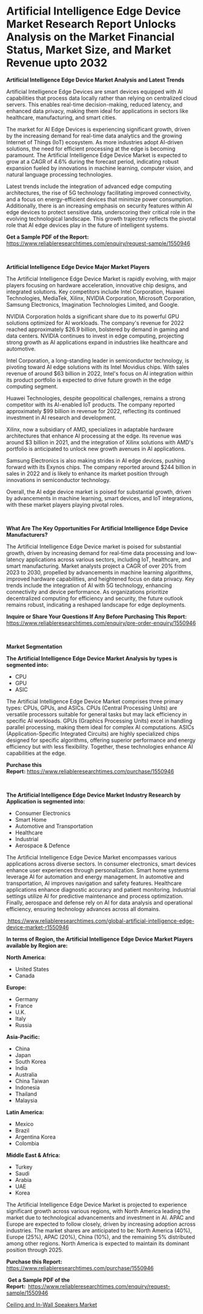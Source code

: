 <p><h1>Artificial Intelligence Edge Device Market Research Report Unlocks Analysis on the Market Financial Status, Market Size, and Market Revenue upto 2032</h1></p><p><strong>Artificial Intelligence Edge Device Market Analysis and Latest Trends</strong></p>
<p><p>Artificial Intelligence Edge Devices are smart devices equipped with AI capabilities that process data locally rather than relying on centralized cloud servers. This enables real-time decision-making, reduced latency, and enhanced data privacy, making them ideal for applications in sectors like healthcare, manufacturing, and smart cities. </p><p>The market for AI Edge Devices is experiencing significant growth, driven by the increasing demand for real-time data analytics and the growing Internet of Things (IoT) ecosystem. As more industries adopt AI-driven solutions, the need for efficient processing at the edge is becoming paramount. The Artificial Intelligence Edge Device Market is expected to grow at a CAGR of 4.6% during the forecast period, indicating robust expansion fueled by innovations in machine learning, computer vision, and natural language processing technologies.</p><p>Latest trends include the integration of advanced edge computing architectures, the rise of 5G technology facilitating improved connectivity, and a focus on energy-efficient devices that minimize power consumption. Additionally, there is an increasing emphasis on security features within AI edge devices to protect sensitive data, underscoring their critical role in the evolving technological landscape. This growth trajectory reflects the pivotal role that AI edge devices play in the future of intelligent systems.</p></p>
<p><strong>Get a Sample PDF of the Report:&nbsp;</strong> <a href="https://www.reliableresearchtimes.com/enquiry/request-sample/1550946?utm_campaign=2180&utm_medium=2&utm_source=Github&utm_content=ia&utm_term=06042025&utm_id=artificial-intelligence-edge-device">https://www.reliableresearchtimes.com/enquiry/request-sample/1550946</a></p>
<p>&nbsp;</p>
<p><strong>Artificial Intelligence Edge Device Major Market Players</strong></p>
<p><p>The Artificial Intelligence Edge Device Market is rapidly evolving, with major players focusing on hardware acceleration, innovative chip designs, and integrated solutions. Key competitors include Intel Corporation, Huawei Technologies, MediaTek, Xilinx, NVIDIA Corporation, Microsoft Corporation, Samsung Electronics, Imagination Technologies Limited, and Google.</p><p>NVIDIA Corporation holds a significant share due to its powerful GPU solutions optimized for AI workloads. The company's revenue for 2022 reached approximately $26.9 billion, bolstered by demand in gaming and data centers. NVIDIA continues to invest in edge computing, projecting strong growth as AI applications expand in industries like healthcare and automotive.</p><p>Intel Corporation, a long-standing leader in semiconductor technology, is pivoting toward AI edge solutions with its Intel Movidius chips. With sales revenue of around $63 billion in 2022, Intel's focus on AI integration within its product portfolio is expected to drive future growth in the edge computing segment.</p><p>Huawei Technologies, despite geopolitical challenges, remains a strong competitor with its AI-enabled IoT products. The company reported approximately $99 billion in revenue for 2022, reflecting its continued investment in AI research and development.</p><p>Xilinx, now a subsidiary of AMD, specializes in adaptable hardware architectures that enhance AI processing at the edge. Its revenue was around $3 billion in 2021, and the integration of Xilinx solutions with AMD's portfolio is anticipated to unlock new growth avenues in AI applications.</p><p>Samsung Electronics is also making strides in AI edge devices, pushing forward with its Exynos chips. The company reported around $244 billion in sales in 2022 and is likely to enhance its market position through innovations in semiconductor technology.</p><p>Overall, the AI edge device market is poised for substantial growth, driven by advancements in machine learning, smart devices, and IoT integrations, with these market players playing pivotal roles.</p></p>
<p>&nbsp;</p>
<p><strong>What Are The Key Opportunities For Artificial Intelligence Edge Device Manufacturers?</strong></p>
<p><p>The Artificial Intelligence Edge Device market is poised for substantial growth, driven by increasing demand for real-time data processing and low-latency applications across various sectors, including IoT, healthcare, and smart manufacturing. Market analysts project a CAGR of over 20% from 2023 to 2030, propelled by advancements in machine learning algorithms, improved hardware capabilities, and heightened focus on data privacy. Key trends include the integration of AI with 5G technology, enhancing connectivity and device performance. As organizations prioritize decentralized computing for efficiency and security, the future outlook remains robust, indicating a reshaped landscape for edge deployments.</p></p>
<p><strong>Inquire or Share Your Questions If Any Before Purchasing This Report:</strong> <a href="https://www.reliableresearchtimes.com/enquiry/pre-order-enquiry/1550946?utm_campaign=2180&utm_medium=2&utm_source=Github&utm_content=ia&utm_term=06042025&utm_id=artificial-intelligence-edge-device">https://www.reliableresearchtimes.com/enquiry/pre-order-enquiry/1550946</a></p>
<p>&nbsp;</p>
<p><strong>Market Segmentation</strong></p>
<p><strong>The Artificial Intelligence Edge Device Market Analysis by types is segmented into:</strong></p>
<p><ul><li>CPU</li><li>GPU</li><li>ASIC</li></ul></p>
<p><p>The Artificial Intelligence Edge Device Market comprises three primary types: CPUs, GPUs, and ASICs. CPUs (Central Processing Units) are versatile processors suitable for general tasks but may lack efficiency in specific AI workloads. GPUs (Graphics Processing Units) excel in handling parallel processing, making them ideal for complex AI computations. ASICs (Application-Specific Integrated Circuits) are highly specialized chips designed for specific algorithms, offering superior performance and energy efficiency but with less flexibility. Together, these technologies enhance AI capabilities at the edge.</p></p>
<p><strong>Purchase this Report:&nbsp;</strong><a href="https://www.reliableresearchtimes.com/purchase/1550946?utm_campaign=2180&utm_medium=2&utm_source=Github&utm_content=ia&utm_term=06042025&utm_id=artificial-intelligence-edge-device">https://www.reliableresearchtimes.com/purchase/1550946</a></p>
<p>&nbsp;</p>
<p><strong>The Artificial Intelligence Edge Device Market Industry Research by Application is segmented into:</strong></p>
<p><ul><li>Consumer Electronics</li><li>Smart Home</li><li>Automotive and Transportation</li><li>Healthcare</li><li>Industrial</li><li>Aerospace & Defence</li></ul></p>
<p><p>The Artificial Intelligence Edge Device Market encompasses various applications across diverse sectors. In consumer electronics, smart devices enhance user experiences through personalization. Smart home systems leverage AI for automation and energy management. In automotive and transportation, AI improves navigation and safety features. Healthcare applications enhance diagnostic accuracy and patient monitoring. Industrial settings utilize AI for predictive maintenance and process optimization. Finally, aerospace and defense rely on AI for data analysis and operational efficiency, ensuring technology advances across all domains.</p></p>
<p><a href="https://www.reliableresearchtimes.com/global-artificial-intelligence-edge-device-market-r1550946?utm_campaign=2180&utm_medium=2&utm_source=Github&utm_content=ia&utm_term=06042025&utm_id=artificial-intelligence-edge-device">&nbsp;https://www.reliableresearchtimes.com/global-artificial-intelligence-edge-device-market-r1550946</a></p>
<p><strong>In terms of Region, the Artificial Intelligence Edge Device Market Players available by Region are:</strong></p>
<p>
    <p> <strong> North America: </strong>
        <ul>
            <li>United States</li>
            <li>Canada</li>
        </ul>
        </p> 
    <p> <strong> Europe: </strong>
        <ul>
            <li>Germany</li>
            <li>France</li>
            <li>U.K.</li>
            <li>Italy</li>
            <li>Russia</li>
        </ul>
        </p> 
    <p> <strong> Asia-Pacific: </strong>
        <ul>
            <li>China</li>
            <li>Japan</li>
            <li>South Korea</li>
            <li>India</li>
            <li>Australia</li>
            <li>China Taiwan</li>
            <li>Indonesia</li>
            <li>Thailand</li>
            <li>Malaysia</li>
        </ul>
        </p> 
    <p> <strong> Latin America: </strong>
        <ul>
            <li>Mexico</li>
            <li>Brazil</li>
            <li>Argentina Korea</li>
            <li>Colombia</li>
        </ul>
        </p> 
    <p> <strong> Middle East & Africa: </strong>
        <ul>
            <li>Turkey</li>
            <li>Saudi</li>
            <li>Arabia</li>
            <li>UAE</li>
            <li>Korea</li>
        </ul>
    </p>
    </p>
<p><p>The Artificial Intelligence Edge Device Market is projected to experience significant growth across various regions, with North America leading the market due to technological advancements and investment in AI. APAC and Europe are expected to follow closely, driven by increasing adoption across industries. The market shares are anticipated to be: North America (40%), Europe (25%), APAC (20%), China (10%), and the remaining 5% distributed among other regions. North America is expected to maintain its dominant position through 2025.</p></p>
<p><strong>Purchase this Report: </strong><a href="https://www.reliableresearchtimes.com/purchase/1550946?utm_campaign=2180&utm_medium=2&utm_source=Github&utm_content=ia&utm_term=06042025&utm_id=artificial-intelligence-edge-device">https://www.reliableresearchtimes.com/purchase/1550946</a></p>
<p>&nbsp;<strong>Get a Sample PDF of the Report:&nbsp;&nbsp;</strong><a href="https://www.reliableresearchtimes.com/enquiry/request-sample/1550946?utm_campaign=2180&utm_medium=2&utm_source=Github&utm_content=ia&utm_term=06042025&utm_id=artificial-intelligence-edge-device">https://www.reliableresearchtimes.com/enquiry/request-sample/1550946</a></p>
<p><strong></strong></p>
<p><p><a href="https://github.com/lindaopodray/Market-Research-Report-List-1/blob/main/ceiling-and-in-wall-speakers-market.md?utm_campaign=2180&utm_medium=2&utm_source=Github&utm_content=ia&utm_term=06042025&utm_id=artificial-intelligence-edge-device">Ceiling and In-Wall Speakers Market</a></p></p>